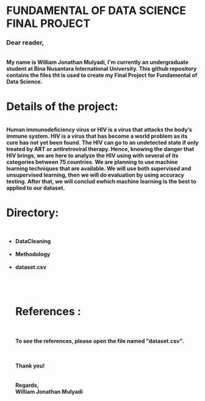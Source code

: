 <b><h1>FUNDAMENTAL OF DATA SCIENCE FINAL PROJECT</h1></b>
<h3><b>Dear reader,</h3>
<br>
<t>My name is William Jonathan Mulyadi, I'm currently an undergraduate student at Bina Nusantara International University. This github repository contains the files tht is used to create my Final Project for Fundamental of Data Science.<br>
<h1>Details of the project:</h1><br>
Human immunodeficiency virus or HIV is a virus that attacks the body’s immune system. HIV is a virus that has become a world problem as its cure has not yet been found. The HIV can go to an undetected state if only treated by ART or antiretroviral therapy. Hence, knowing the danger that HIV brings, we are here to analyze the HIV using with several of its categories between 75 countries. We are planning to use machine learning techniques that are available. We will use both supervised and unsupervised learning, then we will do evaluation by using accuracy testing. After that, we will conclud ewhich machine learning is the best to applied to our dataset.
<br>
<h1>Directory:</h1><br>
<ul><li>DataCleaning</li><br>
<li> Methodology</li><br>
<li> dataset.csv</li><br>
<!-- There are <u>3 folders</u> in this page that you can find:<br><br>
<ul><li>DataCleaning1</li><br>
<li>DataCleaning2<br>
<li>DataCleaning3<br> -->

<br>
<!-- 
<h1>Details:</h1><br>
<u>1. The folder named: DataCleaning1 <br><u> 
It contains the code and data that I took from kaggle and is cleaned to different csv files later on.<br>
<u>2. The file named: DataCleaning3 <br></u> 
It contains the code and data that I took from the who and is cleaned but processed agin in the third folder.<br>
<u>3. he file named: DataCleaning4 <br></u> 
It contains the last result of the data cleaning which result in 2 csv files and the code on how I cleaned the csv files from the DataCleaning3.<br>
   -->
<br>
<h1>References :</h1><br><br>
To see the references, please open the file named "dataset.csv". <br>

  
  
<br><br>
Thank you!<br>
<br><br>
Regards,<br>
William Jonathan Mulyadi

